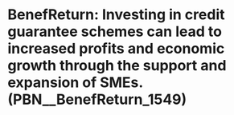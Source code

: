 # BenefReturn: __Investing in credit guarantee schemes can lead to increased profits and economic growth through the support and expansion of SMEs.__ (PBN__BenefReturn_1549)

